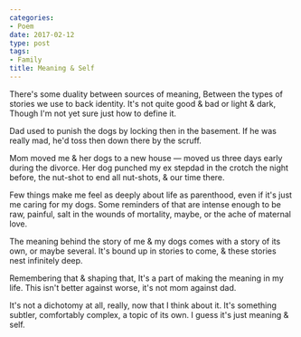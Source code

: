 ```yaml
---
categories:
- Poem
date: 2017-02-12
type: post
tags:
- Family
title: Meaning & Self
---
```


<div class="verse">
There's some duality between sources of meaning,
    Between the types of stories we use to back identity.
It's not quite good &amp; bad or light &amp; dark,
    Though I'm not yet sure just how to define it.

Dad used to punish the dogs
    by locking then in the basement.
If he was really mad,
    he'd toss then down there by the scruff.

Mom moved me &amp; her dogs to a new house &mdash;
    moved us three days early during the divorce.
Her dog punched my ex stepdad in the crotch the night before,
    the nut-shot to end all nut-shots, &amp; our time there.

Few things make me feel as deeply about life as parenthood,
    even if it's just me caring for my dogs.
Some reminders of that are intense enough to be raw, painful,
    salt in the wounds of mortality, maybe, or the ache of maternal love.

The meaning behind the story of me &amp; my dogs
    comes with a story of its own, or maybe several.
It's bound up in stories to come,
    &amp; these stories nest infinitely deep.

Remembering that &amp; shaping that,
    It's a part of making the meaning in my life.
This isn't better against worse,
    it's not mom against dad.

It's not a dichotomy at all, really,
    now that I think about it.
It's something subtler, comfortably complex, a topic of its own.
    I guess it's just meaning &amp; self.
</div>
